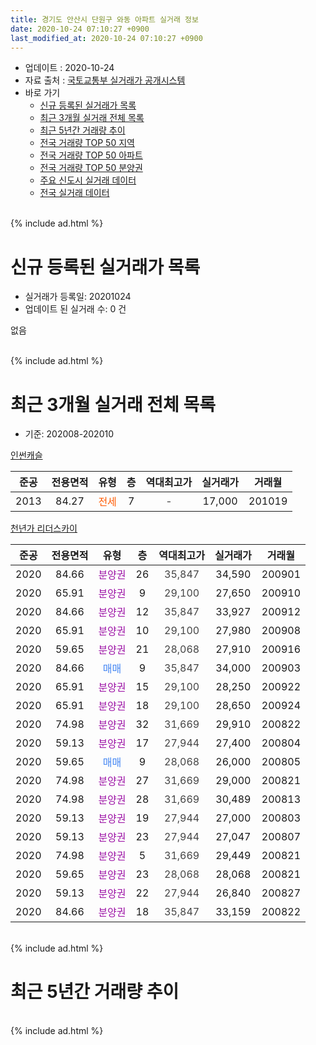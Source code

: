 ```yaml
---
title: 경기도 안산시 단원구 와동 아파트 실거래 정보
date: 2020-10-24 07:10:27 +0900
last_modified_at: 2020-10-24 07:10:27 +0900
---
```


* 업데이트 : 2020-10-24
* 자료 출처 : [국토교통부 실거래가 공개시스템](http://rt.molit.go.kr)
* 바로 가기
    * [신규 등록된 실거래가 목록](#신규-등록된-실거래가-목록)
    * [최근 3개월 실거래 전체 목록](#최근-3개월-실거래-전체-목록)
    * [최근 5년간 거래량 추이](#최근-5년간-거래량-추이)
    * [전국 거래량 TOP 50 지역](https://inasie.github.io/apt-trade-info/최근-3개월-전국에서-가장-거래가-많이-발생한-지역)
    * [전국 거래량 TOP 50 아파트](https://inasie.github.io/apt-trade-info/최근-3개월-전국에서-가장-거래가-많이-발생한-아파트)
    * [전국 거래량 TOP 50 분양권](https://inasie.github.io/apt-trade-info/최근-3개월-전국에서-가장-거래가-많이-발생한-분양권)
    * [주요 신도시 실거래 데이터](https://inasie.github.io/apt-trade-info/주요-신도시)
    * [전국 실거래 데이터](https://inasie.github.io/apt-trade-info/전국)
<br>
{% include ad.html %}
<br>

# 신규 등록된 실거래가 목록
* 실거래가 등록일: 20201024
* 업데이트 된 실거래 수: 0 건

없음

<br>
{% include ad.html %}
<br>

# 최근 3개월 실거래 전체 목록
* 기준: 202008-202010


[인썬캐슬](https://search.naver.com/search.naver?query=%EA%B2%BD%EA%B8%B0%EB%8F%84+%EC%95%88%EC%82%B0%EC%8B%9C+%EB%8B%A8%EC%9B%90%EA%B5%AC+%EC%99%80%EB%8F%99+%EC%9D%B8%EC%8D%AC%EC%BA%90%EC%8A%AC)

|준공|전용면적|유형|층|역대최고가|실거래가|거래월|
|:---:|:---:|:---:|:---:|:---:|:---:|:---:|
|2013|84.27|<span style="color:#ff5a00">전세</span>|7|<span style="color:#444444">-</span>|17,000|201019|

[천년가 리더스카이](https://search.naver.com/search.naver?query=%EA%B2%BD%EA%B8%B0%EB%8F%84+%EC%95%88%EC%82%B0%EC%8B%9C+%EB%8B%A8%EC%9B%90%EA%B5%AC+%EC%99%80%EB%8F%99+%EC%B2%9C%EB%85%84%EA%B0%80+%EB%A6%AC%EB%8D%94%EC%8A%A4%EC%B9%B4%EC%9D%B4)

|준공|전용면적|유형|층|역대최고가|실거래가|거래월|
|:---:|:---:|:---:|:---:|:---:|:---:|:---:|
|2020|84.66|<span style="color:#9C11A5">분양권</span>|26|<span style="color:#444444">35,847</span>|34,590|200901|
|2020|65.91|<span style="color:#9C11A5">분양권</span>|9|<span style="color:#444444">29,100</span>|27,650|200910|
|2020|84.66|<span style="color:#9C11A5">분양권</span>|12|<span style="color:#444444">35,847</span>|33,927|200912|
|2020|65.91|<span style="color:#9C11A5">분양권</span>|10|<span style="color:#444444">29,100</span>|27,980|200908|
|2020|59.65|<span style="color:#9C11A5">분양권</span>|21|<span style="color:#444444">28,068</span>|27,910|200916|
|2020|84.66|<span style="color:#4285f3">매매</span>|9|<span style="color:#444444">35,847</span>|34,000|200903|
|2020|65.91|<span style="color:#9C11A5">분양권</span>|15|<span style="color:#444444">29,100</span>|28,250|200922|
|2020|65.91|<span style="color:#9C11A5">분양권</span>|18|<span style="color:#444444">29,100</span>|28,650|200924|
|2020|74.98|<span style="color:#9C11A5">분양권</span>|32|<span style="color:#444444">31,669</span>|29,910|200822|
|2020|59.13|<span style="color:#9C11A5">분양권</span>|17|<span style="color:#444444">27,944</span>|27,400|200804|
|2020|59.65|<span style="color:#4285f3">매매</span>|9|<span style="color:#444444">28,068</span>|26,000|200805|
|2020|74.98|<span style="color:#9C11A5">분양권</span>|27|<span style="color:#444444">31,669</span>|29,000|200821|
|2020|74.98|<span style="color:#9C11A5">분양권</span>|28|<span style="color:#444444">31,669</span>|30,489|200813|
|2020|59.13|<span style="color:#9C11A5">분양권</span>|19|<span style="color:#444444">27,944</span>|27,000|200803|
|2020|59.13|<span style="color:#9C11A5">분양권</span>|23|<span style="color:#444444">27,944</span>|27,047|200807|
|2020|74.98|<span style="color:#9C11A5">분양권</span>|5|<span style="color:#444444">31,669</span>|29,449|200821|
|2020|59.65|<span style="color:#9C11A5">분양권</span>|23|<span style="color:#444444">28,068</span>|28,068|200821|
|2020|59.13|<span style="color:#9C11A5">분양권</span>|22|<span style="color:#444444">27,944</span>|26,840|200827|
|2020|84.66|<span style="color:#9C11A5">분양권</span>|18|<span style="color:#444444">35,847</span>|33,159|200822|


<br>
{% include ad.html %}
<br>

# 최근 5년간 거래량 추이


<div style="width:100%;">
    <canvas id="deal_progress" height="200"></canvas>
</div>

<script>
new Chart(document.getElementById("deal_progress"), {
    type: 'line',
    data: {
        labels: ['201510','201511','201512','201601','201602','201603','201604','201605','201606','201607','201608','201609','201610','201611','201612','201701','201702','201703','201704','201705','201706','201707','201708','201709','201710','201711','201712','201801','201802','201803','201804','201805','201806','201807','201808','201809','201810','201811','201812','201901','201902','201903','201904','201905','201906','201907','201908','201909','201910','201911','201912','202001','202002','202003','202004','202005','202006','202007','202008','202009','202010'],
        datasets: [{
            label: '매매',
            pointRadius: 1,
            data: [0, 0, 0, 0, 0, 2, 0, 0, 0, 0, 0, 0, 0, 0, 0, 0, 1, 0, 0, 1, 1, 0, 0, 0, 1, 0, 0, 0, 0, 1, 2, 3, 0, 1, 0, 0, 0, 0, 0, 0, 0, 1, 0, 0, 1, 1, 1, 5, 3, 5, 2, 3, 10, 24, 8, 18, 13, 10, 11, 8, 0],
            borderColor: "rgba(255, 201, 14, 1)",
            backgroundColor: "rgba(255, 201, 14, 0.5)",
            fill: false,
            lineTension: 0
        },{
            label: '전월세',
            pointRadius: 1,
            data: [0, 0, 0, 0, 0, 0, 0, 0, 0, 0, 1, 0, 0, 0, 0, 0, 0, 0, 0, 0, 0, 0, 0, 0, 0, 0, 0, 0, 0, 0, 0, 0, 1, 0, 0, 0, 1, 0, 0, 1, 0, 0, 2, 0, 0, 0, 0, 0, 0, 0, 0, 0, 0, 0, 2, 11, 19, 3, 0, 0, 1],
            borderColor: "rgba(0, 141, 185, 1)",
            backgroundColor: "rgba(0, 141, 185, 0.5)",
            fill: false,
            lineTension: 0
        }
        ]
    },
    options: {
        responsive: true,
        title: {
            display: false
        },
        tooltips: {
            mode: 'index',
            intersect: false
        },
        hover: {
            mode: 'nearest',
            intersect: true
        },
        scales: {
            xAxes: [{
                display: true,
                scaleLabel: {
                    display: true,
                    labelString: '년/월'
                }
            }],
            yAxes: [{
                display: true,
                ticks: {
                    suggestedMin: 0,
                },
                scaleLabel: {
                    display: true,
                    labelString: '실거래 수'
                }
            }]
        }
    }
});

</script>


<br>
{% include ad.html %}
<br>

